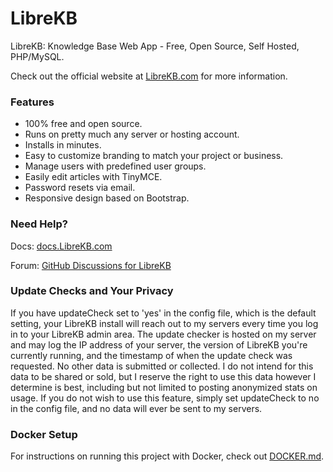 # LibreKB

LibreKB: Knowledge Base Web App - Free, Open Source, Self Hosted, PHP/MySQL.

Check out the official website at [LibreKB.com](https://librekb.com/) for more information.

### Features

- 100% free and open source.
- Runs on pretty much any server or hosting account.
- Installs in minutes.
- Easy to customize branding to match your project or business.
- Manage users with predefined user groups.
- Easily edit articles with TinyMCE.
- Password resets via email.
- Responsive design based on Bootstrap.

### Need Help?

Docs: [docs.LibreKB.com](https://docs.librekb.com/)

Forum: [GitHub Discussions for LibreKB](https://github.com/michaelstaake/LibreKB/discussions)

### Update Checks and Your Privacy

If you have updateCheck set to 'yes' in the config file, which is the default setting, your LibreKB install will reach out to my servers every time you log in to your LibreKB admin area. The update checker is hosted on my server and may log the IP address of your server, the version of LibreKB you're currently running, and the timestamp of when the update check was requested. No other data is submitted or collected. I do not intend for this data to be shared or sold, but I reserve the right to use this data however I determine is best, including but not limited to posting anonymized stats on usage. If you do not wish to use this feature, simply set updateCheck to no in the config file, and no data will ever be sent to my servers.

### Docker Setup

For instructions on running this project with Docker, check out [DOCKER.md](DOCKER.md).
